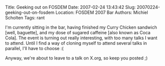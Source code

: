 Title: Geeking out on FOSDEM
Date: 2007-02-24 13:43:42
Slug: 20070224-geeking-out-on-fosdem
Location: FOSDEM 2007 Bar
Authors: Michiel Scholten
Tags: rant

<p>I'm currently sitting in the bar, having finished my Curry Chicken sandwich [well, baguette], and my dose of sugared caffeine [also known as Coca Cola]. The event is turning out really interesting, with too many talks I want to attend. Until I find a way of cloning myself to attend several talks in parallel, I'll have to choose :(</p>

<p>Anyway, we're about to leave to a talk on X.org, so keep you posted ;)</p>